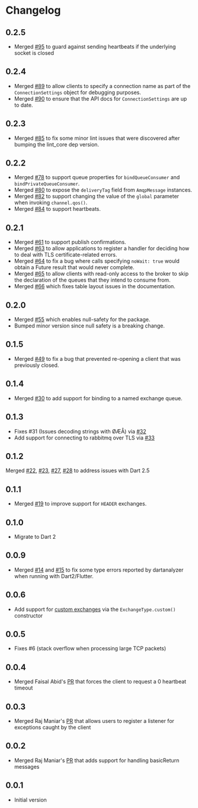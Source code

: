 # Changelog

## 0.2.5

- Merged [#95](https://github.com/achilleasa/dart_amqp/pull/95) to guard against sending heartbeats if the underlying socket is closed

## 0.2.4

- Merged [#89](https://github.com/achilleasa/dart_amqp/pull/89) to allow clients to specify a connection name as part of the `ConnectionSettings` object for debugging purposes.
- Merged [#90](https://github.com/achilleasa/dart_amqp/pull/90) to ensure that the API docs for `ConnectionSettings` are up to date.

## 0.2.3

- Merged [#85](https://github.com/achilleasa/dart_amqp/pull/85) to fix some minor lint issues that were discovered after bumping the lint_core dep version.

## 0.2.2

- Merged [#78](https://github.com/achilleasa/dart_amqp/pull/78) to support queue properties for `bindQueueConsumer` and `bindPrivateQueueConsumer`.
- Merged [#80](https://github.com/achilleasa/dart_amqp/pull/80) to expose the `deliveryTag` field from `AmqpMessage` instances.
- Merged [#82](https://github.com/achilleasa/dart_amqp/pull/82) to support changing the value of the `global` parameter when invoking `channel.qos()`.
- Merged [#84](https://github.com/achilleasa/dart_amqp/pull/84) to support heartbeats.

## 0.2.1

- Merged [#61](https://github.com/achilleasa/dart_amqp/pull/61) to support
publish confirmations.
- Merged [#63](https://github.com/achilleasa/dart_amqp/pull/63) to allow applications
to register a handler for deciding how to deal with TLS certificate-related errors.
- Merged [#64](https://github.com/achilleasa/dart_amqp/pull/64) to fix a bug
where calls specifying `noWait: true` would obtain a Future result that would never complete.
- Merged [#65](https://github.com/achilleasa/dart_amqp/pull/65) to allow clients
with read-only access to the broker to skip the declaration of the queues that they intend to consume from.
- Merged [#66](https://github.com/achilleasa/dart_amqp/pull/66) which fixes table layout issues in the documentation.

## 0.2.0

- Merged [#55](https://github.com/achilleasa/dart_amqp/pull/55) which enables
null-safety for the package.
- Bumped minor version since null safety is a breaking change.

## 0.1.5

- Merged [#49](https://github.com/achilleasa/dart_amqp/pull/49) to fix a bug
that prevented re-opening a client that was previously closed.

## 0.1.4

- Merged [#30](https://github.com/achilleasa/dart_amqp/pull/30) to add support
for binding to a named exchange queue.

## 0.1.3

- Fixes #31 (Issues decoding strings with ØÆÅ) via [#32](https://github.com/achilleasa/dart_amqp/pull/32)
- Add support for connecting to rabbitmq over TLS via [#33](https://github.com/achilleasa/dart_amqp/pull/33)

## 0.1.2

 Merged [#22](https://github.com/achilleasa/dart_amqp/pull/22), [#23](https://github.com/achilleasa/dart_amqp/pull/23),
 [#27](https://github.com/achilleasa/dart_amqp/pull/27), [#28](https://github.com/achilleasa/dart_amqp/pull/27)
 to address issues with Dart 2.5

## 0.1.1

- Merged [#19](https://github.com/achilleasa/dart_amqp/pull/19) to improve support for `HEADER` exchanges.

## 0.1.0

- Migrate to Dart 2

## 0.0.9

- Merged [#14](https://github.com/achilleasa/dart_amqp/pull/14) and [#15](https://github.com/achilleasa/dart_amqp/pull/15)
to fix some type errors reported by dartanalyzer when running with Dart2/Flutter.

## 0.0.6

- Add support for [custom exchanges](https://github.com/achilleasa/dart_amqp/pull/7) via the `ExchangeType.custom()` constructor

## 0.0.5

- Fixes #6 (stack overflow when processing large TCP packets)

## 0.0.4

- Merged Faisal Abid's [PR](https://github.com/achilleasa/dart_amqp/pull/5) that
forces the client to request a 0 heartbeat timeout

## 0.0.3

- Merged Raj Maniar's [PR](https://github.com/achilleasa/dart_amqp/pull/3) that
allows users to register a listener for exceptions caught by the client

## 0.0.2

- Merged Raj Maniar's [PR](https://github.com/achilleasa/dart_amqp/pull/2) that adds support for handling basicReturn
messages

## 0.0.1

- Initial version
